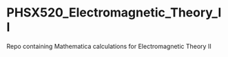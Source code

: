 # PHSX520_Electromagnetic_Theory_II
Repo containing Mathematica calculations for Electromagnetic Theory II
